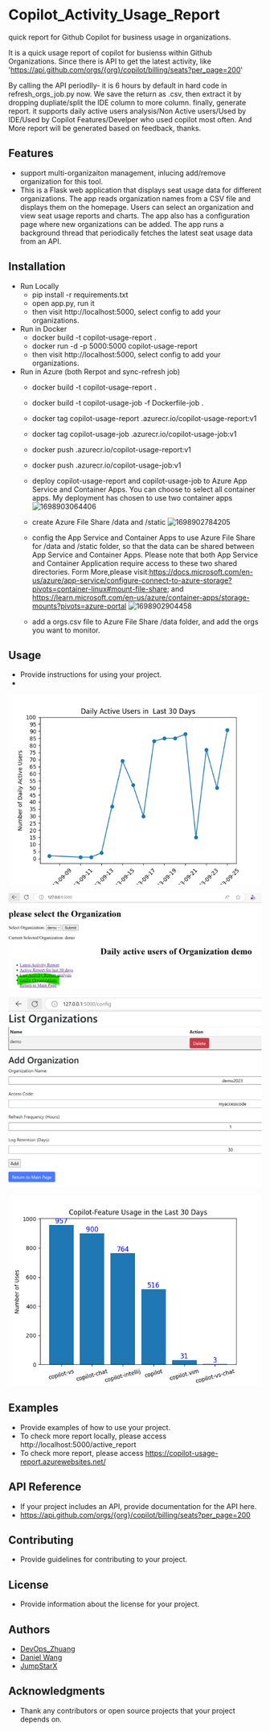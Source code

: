 # Copilot_Activity_Usage_Report

quick report for Github Copilot for business usage in organizations.

It is a quick usage report of copilot for busienss within Github Organizations.
Since there is API to get the latest activity, like 'https://api.github.com/orgs/{org}/copilot/billing/seats?per_page=200'
    
By calling the API periodlly- it is 6 hours by default in hard code in refresh_orgs_job.py now. 
We save the return as .csv, then extract it by dropping dupliate/split the IDE column to more column. finally, generate report. it supports daily active users analysis/Non Active users/Used by IDE/Used by Copilot Features/Develper who used copilot most often.
And More report will be generated based on feedback, thanks.

## Features

- support multi-organizaiton management, inlucing add/remove organization for this tool.
- This is a Flask web application that displays seat usage data for different organizations. 
The app reads organization names from a CSV file and displays them on the homepage. 
Users can select an organization and view seat usage reports and charts. 
The app also has a configuration page where new organizations can be added. 
The app runs a background thread that periodically fetches the latest seat usage data from an API.


## Installation
- Run Locally
    - pip install -r requirements.txt
    - open app.py, run it
    - then visit http://localhost:5000, select config to add your organizations.
 - Run in Docker
    - docker build -t copilot-usage-report .
    - docker run -d -p 5000:5000 copilot-usage-report
    - then visit http://localhost:5000, select config to add your organizations.
 - Run in Azure (both Rerpot and sync-refresh job)
    - docker build -t copilot-usage-report .
    - docker build -t copilot-usage-job -f Dockerfile-job .
    - docker tag copilot-usage-report <your-registry-name>.azurecr.io/copilot-usage-report:v1
    - docker tag copilot-usage-job <your-registry-name>.azurecr.io/copilot-usage-job:v1
    - docker push <your-registry-name>.azurecr.io/copilot-usage-report:v1
    - docker push <your-registry-name>.azurecr.io/copilot-usage-job:v1

    - deploy copilot-usage-report and copilot-usage-job to Azure App Service and Container Apps. You can choose to select all container apps. My deployment has chosen to use two container apps
      ![1698903064406](https://github.com/nickhou1983/Copilot_Activity_Usage/assets/115772266/93b62d39-2178-4eb9-b959-fa61be44d160)

    - create Azure File Share /data and /static
      ![1698902784205](https://github.com/nickhou1983/Copilot_Activity_Usage/assets/115772266/89c77936-dd81-464d-9d07-b06b1dbe92f4)

    - config the App Service and Container Apps to use Azure File Share for /data and /static folder, so that the data can be shared between App Service and Container Apps. Please note that both App Service and Container Application require access to these two shared directories. Form More,please visit:https://docs.microsoft.com/en-us/azure/app-service/configure-connect-to-azure-storage?pivots=container-linux#mount-file-share; and https://learn.microsoft.com/en-us/azure/container-apps/storage-mounts?pivots=azure-portal
      ![1698902904458](https://github.com/nickhou1983/Copilot_Activity_Usage/assets/115772266/9e9729d6-8622-45cc-9677-382007c7c56d)

    - add a orgs.csv file to Azure File Share /data folder, and add the orgs you want to monitor.
## Usage

- Provide instructions for using your project.
- 
![alt text](static/active_users_byday.png "Activy report by Day")

![alt text](static/main.png "Main (Index) Page")

![alt text](static/config-orgs.png "Config (Add/Remove) Orgs")

![alt text](static/Copilot-Feature_Bar.png "Copilot-Feature_Bar")


## Examples

- Provide examples of how to use your project.
- To check more report locally, please access http://localhost:5000/active_report
- To check more report, please access https://copilot-usage-report.azurewebsites.net/



## API Reference

- If your project includes an API, provide documentation for the API here.
-  https://api.github.com/orgs/{org}/copilot/billing/seats?per_page=200

## Contributing

- Provide guidelines for contributing to your project.

## License

- Provide information about the license for your project.

## Authors

- [DevOps_Zhuang](https://github.com/DevOps-zhuang)
- [Daniel Wang](https://github.com/nikawang)
- [JumpStarX](https://github.com/JumpXStar)

## Acknowledgments

- Thank any contributors or open source projects that your project depends on.
